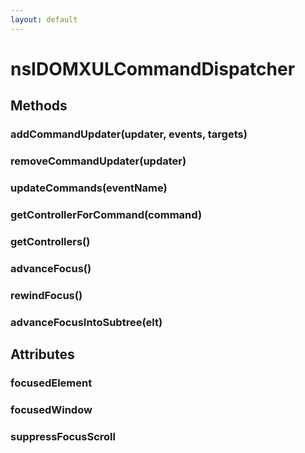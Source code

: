 ```yaml
---
layout: default
---
```


# nsIDOMXULCommandDispatcher #

## Methods ##

### addCommandUpdater(updater, events, targets) ###

### removeCommandUpdater(updater) ###

### updateCommands(eventName) ###

### getControllerForCommand(command) ###

### getControllers() ###

### advanceFocus() ###

### rewindFocus() ###

### advanceFocusIntoSubtree(elt) ###

## Attributes ##

### focusedElement ###

### focusedWindow ###

### suppressFocusScroll ###

